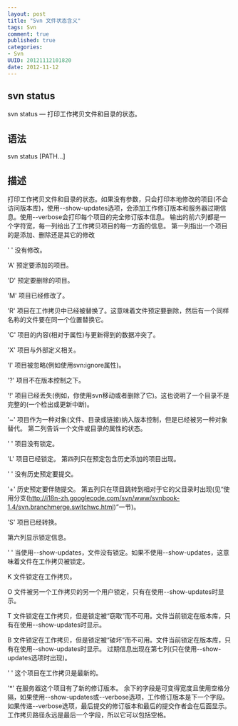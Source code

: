 ```yaml
---
layout: post
title: "Svn 文件状态含义"
tags: Svn
comment: true
published: true
categories:
- Svn
UUID: 20121112101820
date: 2012-11-12
---
```


## svn status

svn status — 打印工作拷贝文件和目录的状态。

## 语法

svn status [PATH...]

## 描述

打印工作拷贝文件和目录的状态。如果没有参数，只会打印本地修改的项目(不会访问版本库)，使用--show-updates选项，会添加工作修订版本和服务器过期信息。使用--verbose会打印每个项目的完全修订版本信息。
输出的前六列都是一个字符宽，每一列给出了工作拷贝项目的每一方面的信息。
第一列指出一个项目的是添加、删除还是其它的修改


' ' 没有修改。

'A' 预定要添加的项目。

'D' 预定要删除的项目。

'M' 项目已经修改了。

'R' 项目在工作拷贝中已经被替换了。这意味着文件预定要删除，然后有一个同样名称的文件要在同一个位置替换它。

'C' 项目的内容(相对于属性)与更新得到的数据冲突了。

'X' 项目与外部定义相关。

'I' 项目被忽略(例如使用svn:ignore属性)。

'?' 项目不在版本控制之下。

'!' 项目已经丢失(例如，你使用svn移动或者删除了它)。这也说明了一个目录不是完整的(一个检出或更新中断)。

'~' 项目作为一种对象(文件、目录或链接)纳入版本控制，但是已经被另一种对象替代。
    第二列告诉一个文件或目录的属性的状态。

' ' 项目没有锁定。

'L' 项目已经锁定。
    第四列只在预定包含历史添加的项目出现。

' ' 没有历史预定要提交。

'+' 历史预定要伴随提交。
    第五列只在项目跳转到相对于它的父目录时出现(见“使用分支(http://i18n-zh.googlecode.com/svn/www/svnbook-1.4/svn.branchmerge.switchwc.html)”一节)。

'S' 项目已经转换。

第六列显示锁定信息。

' ' 当使用--show-updates，文件没有锁定。如果不使用--show-updates，这意味着文件在工作拷贝被锁定。

K 文件锁定在工作拷贝。

O 文件被另一个工作拷贝的另一个用户锁定，只有在使用--show-updates时显示。

T 文件锁定在工作拷贝，但是锁定被“窃取”而不可用。文件当前锁定在版本库，只有在使用--show-updates时显示。

B 文件锁定在工作拷贝，但是锁定被“破坏”而不可用。文件当前锁定在版本库，只有在使用--show-updates时显示。
  过期信息出现在第七列(只在使用--show-updates选项时出现)。

' ' 这个项目在工作拷贝是最新的。

'*' 在服务器这个项目有了新的修订版本。
  余下的字段是可变得宽度且使用空格分隔，如果使用--show-updates或--verbose选项，工作修订版本是下一个字段。
  如果传递--verbose选项，最后提交的修订版本和最后的提交作者会在后面显示。
工作拷贝路径永远是最后一个字段，所以它可以包括空格。


